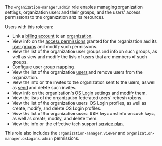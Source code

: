 The `organization-manager.admin` role enables managing organization settings, organization users and their groups, and the users' access permissions to the organization and its resources.

Users with this role can:
* Link a [billing account](../../billing/concepts/billing-account.md) to an [organization](../../organization/quickstart.md).
* View info on the [access permissions](../../iam/concepts/access-control/index.md) granted for the organization and its [user groups](../../organization/concepts/groups.md) and modify such permissions.
* View the list of the organization user groups and info on such groups, as well as view and modify the lists of users that are members of such groups.
* Configure user group [mapping](../../organization/concepts/add-federation.md#group-mapping).
* View the list of the organization [users](../../overview/roles-and-resources.md#users) and remove users from the organization.
* View the info on the invites to the organization sent to the users, as well as [send](../../organization/operations/add-account.md#send-invitation) and delete such invites.
* View info on the organization's [OS Login](../../organization/concepts/os-login.md) settings and modify them.
* View the lists of the organization federated users’ refresh tokens.
* View the list of the organization users' OS Login profiles, as well as create, modify, and delete OS Login profiles.
* View the list of the organization users' SSH keys and info on such keys, as well as create, modify, and delete them.
* View the info on the effective tech support [service plan](../../support/pricing.md#effective-plans).

This role also includes the `organization-manager.viewer` and `organization-manager.osLogins.admin` permissions.